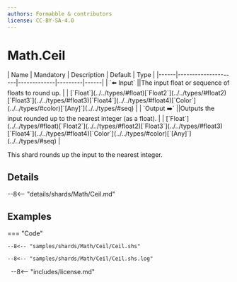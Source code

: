 ```yaml
---
authors: Formabble & contributors
license: CC-BY-SA-4.0
---
```



# Math.Ceil

<div class="sh-parameters" markdown="1">
| Name | Mandatory | Description | Default | Type |
|------|---------------------|-------------|---------|------|
| `⬅️ Input` ||The input float or sequence of floats to round up. | | [`Float`](../../types/#float)[`Float2`](../../types/#float2)[`Float3`](../../types/#float3)[`Float4`](../../types/#float4)[`Color`](../../types/#color)[`[Any]`](../../types/#seq) |
| `Output ➡️` ||Outputs the input rounded up to the nearest integer (as a float). | | [`Float`](../../types/#float)[`Float2`](../../types/#float2)[`Float3`](../../types/#float3)[`Float4`](../../types/#float4)[`Color`](../../types/#color)[`[Any]`](../../types/#seq) |

</div>

This shard rounds up the input to the nearest integer.

## Details

--8<-- "details/shards/Math/Ceil.md"


## Examples

=== "Code"

  ```x86asm linenums="1"
  --8<-- "samples/shards/Math/Ceil/Ceil.shs"
  ```

  ```
  --8<-- "samples/shards/Math/Ceil/Ceil.shs.log"
  ```
&nbsp;
--8<-- "includes/license.md"

